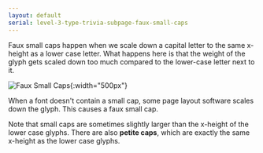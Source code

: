 ```yaml
---
layout: default
serial: level-3-type-trivia-subpage-faux-small-caps
---
```

Faux small caps happen when we scale down a capital letter to the same x-height as a lower case letter. What happens here is that the weight of the glyph gets scaled down too much compared to the lower-case letter next to it.

![Faux Small Caps]({{site.url}}/svg/type-trivia/faux-small-caps.svg "Faux Small Caps"){:width="500px"}

When a font doesn't contain a small cap, some page layout software scales down the glyph. This causes a faux small cap.

Note that small caps are sometimes slightly larger than the x-height of the lower case glyphs. There are also **petite caps**, which are exactly the same x-height as the lower case glyphs.